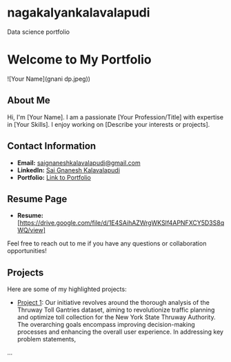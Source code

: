 # nagakalyankalavalapudi
Data science portfolio
# Welcome to My Portfolio

![Your Name](gnani dp.jpeg))

## About Me

Hi, I'm [Your Name]. I am a passionate [Your Profession/Title] with expertise in [Your Skills]. I enjoy working on [Describe your interests or projects].

## Contact Information

- **Email:** saignaneshkalavalapudi@gmail.com
- **LinkedIn:** [Sai Gnanesh Kalavalapudi](https://www.linkedin.com/in/sai-gnanesh-kalavalapudi-770a27208)
- **Portfolio:** [Link to Portfolio](https://)
## Resume Page
- **Resume:** [https://drive.google.com/file/d/1E4SAihAZWrgWKSIf4APNFXCY5D3S8qWQ/view]

Feel free to reach out to me if you have any questions or collaboration opportunities!

## Projects

Here are some of my highlighted projects:

- [Project 1](https://docs.google.com/file/d/1p2b9937UupDJkZmgbwxzIIYR-V_vk84u/edit?filetype=msword): Our initiative revolves around the thorough analysis of the Thruway Toll Gantries dataset, aiming to revolutionize traffic planning and optimize toll collection for the New York State Thruway Authority. The overarching goals encompass improving decision-making processes and
enhancing the overall user experience.
In addressing key problem statements, 


...

